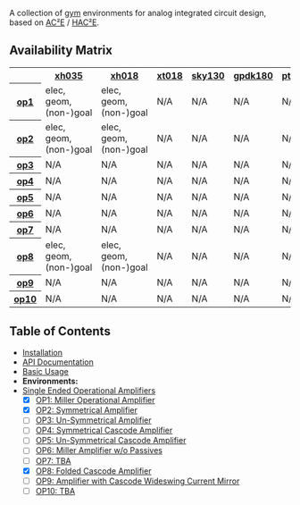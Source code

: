 A collection of [gym](https://gym.openai.com/) environments for analog 
integrated circuit design, based on [AC²E](https://github.com/matthschw/ace) /
[HAC²E](https://github.com/AugustUnderground/hace).

## Availability Matrix

<table>
<tr>
<th></th>
<th>
<a href="https://gitlab-forschung.reutlingen-university.de/eda/ace-xh035-3v3">xh035</a>
</th>
<th>
<a href="https://gitlab-forschung.reutlingen-university.de/eda/ace-xh018-1v8">xh018</a>
</th>
<th>
<a href="https://gitlab-forschung.reutlingen-university.de/eda/ace-xt018-1v8">xt018</a>
</th>
<th>
<a href="https://github.com/matthschw/ace-sky130-1V8">sky130</a>
</th>
<th>
<a href="https://github.com/AugustUnderground/ace-gpdk180-1V8">gpdk180</a>
</th>
<th>
<a href="https://github.com/AugustUnderground/ace-ptm">ptm130</a>
</th>
</tr>
<tr>
<th>
<a href="https://raw.githubusercontent.com/matthschw/ace/main/figures/op1.png">op1</a>
</th>
<td>elec, geom, (non-)goal</td> <td>elec, geom, (non-)goal</td> <td>N/A</td> <td>N/A</td> <td>N/A</td> <td>N/A</td>
</tr>
<tr>
<th>
<a href="https://raw.githubusercontent.com/matthschw/ace/main/figures/op2.png">op2</a>
</th>
<td>elec, geom, (non-)goal</td> <td>elec, geom, (non-)goal</td> <td>N/A</td> <td>N/A</td> <td>N/A</td> <td>N/A</td>
</tr>
<tr>
<th>
<a href="https://raw.githubusercontent.com/matthschw/ace/main/figures/op3.png">op3</a>
</th>
<td>N/A</td> <td>N/A</td> <td>N/A</td> <td>N/A</td> <td>N/A</td> <td>N/A</td>
</tr>
<tr>
<th>
<a href="https://raw.githubusercontent.com/matthschw/ace/main/figures/op4.png">op4</a>
</th>
<td>N/A</td> <td>N/A</td> <td>N/A</td> <td>N/A</td> <td>N/A</td> <td>N/A</td>
</tr>
<tr>
<th>
<a href="https://raw.githubusercontent.com/matthschw/ace/main/figures/op5.png">op5</a>
</th>
<td>N/A</td> <td>N/A</td> <td>N/A</td> <td>N/A</td> <td>N/A</td> <td>N/A</td>
</tr>
<tr>
<th>
<a href="https://raw.githubusercontent.com/matthschw/ace/main/figures/op6.png">op6</a>
</th>
<td>N/A</td> <td>N/A</td> <td>N/A</td> <td>N/A</td> <td>N/A</td> <td>N/A</td>
</tr>
<tr>
<th>
<a href="https://raw.githubusercontent.com/matthschw/ace/main/figures/op7.png">op7</a>
</th>
<td>N/A</td> <td>N/A</td> <td>N/A</td> <td>N/A</td> <td>N/A</td> <td>N/A</td>
</tr>
<tr>
<th>
<a href="https://raw.githubusercontent.com/matthschw/ace/main/figures/op8.png">op8</a>
</th>
<td>elec, geom, (non-)goal</td> <td>elec, geom, (non-)goal</td> <td>N/A</td> <td>N/A</td> <td>N/A</td> <td>N/A</td>
</tr>
<tr>
<th>
<a href="https://raw.githubusercontent.com/matthschw/ace/main/figures/op9.png">op9</a>
</th>
<td>N/A</td> <td>N/A</td> <td>N/A</td> <td>N/A</td> <td>N/A</td> <td>N/A</td>
</tr>
<tr>
<th>
<a href="https://raw.githubusercontent.com/matthschw/ace/main/figures/op10.png">op10</a>
</th>
<td>N/A</td> <td>N/A</td> <td>N/A</td> <td>N/A</td> <td>N/A</td> <td>N/A</td>
</tr>
</table>

## Table of Contents

- [Installation](./install.md)
- [API Documentation](./circus/index.html)
- [Basic Usage](./usage.md)
- **Environments:**
- [Single Ended Operational Amplifiers](./ops.md)
    + [X] [OP1: Miller Operational Amplifier](./op1.md)
    + [X] [OP2: Symmetrical Amplifier](./op2.md)
    + [ ] [OP3: Un-Symmetrical Amplifier]()
    + [ ] [OP4: Symmetrical Cascode Amplifier]()
    + [ ] [OP5: Un-Symmetrical Cascode Amplifier]()
    + [ ] [OP6: Miller Amplifier w/o Passives]()
    + [ ] [OP7: TBA]()
    + [X] [OP8: Folded Cascode Amplifier](./op8.md)
    + [ ] [OP9: Amplifier with Cascode Wideswing Current Mirror]()
    + [ ] [OP10: TBA](./op10.md)
